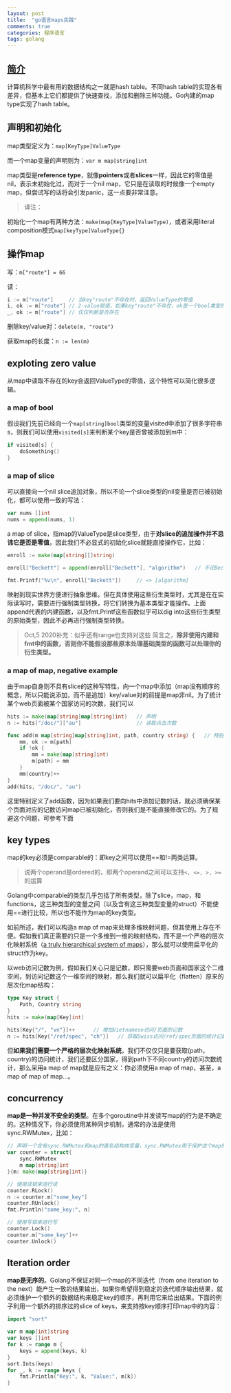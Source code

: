 ```yaml
---
layout: post
title:  "go语言maps实践"
comments: true
categories: 程序语言
tags: golang
---
```

## [简介](https://blog.golang.org/maps)
计算机科学中最有用的数据结构之一就是hash table。不同hash table的实现各有差异，但基本上它们都提供了快速查找，添加和删除三种功能。Go内建的map type实现了hash table。

## 声明和初始化
map类型定义为：`map[KeyType]ValueType`

而一个map变量的声明则为：`var m map[string]int`

map类型是**reference type**，就像**pointers**或者**slices**一样，因此它的零值是nil，表示未初始化过，而对于一个nil map，它只是在读取的时候像一个empty map，但尝试写的话将会引发panic，这一点要非常注意。
> 译注：

初始化一个map有两种方法：`make(map[KeyType]ValueType)`，或者采用literal composition模式`map[keyType]ValueType{}`

## 操作map
写：`m["route"] = 66`

读：
```Go
i := m["route"]     // 当key"route"不存在时，返回ValueType的零值
i, ok := m["route"] // 2-value赋值，如果key"route"不存在，ok是一个bool类型的值，表示map中是否存在
_, ok := m["route"] // 仅仅判断是否存在
```

删除key/value对：`delete(m, "route")`

获取map的长度：`n := len(m)`

## exploting zero value
从map中读取不存在的key会返回ValueType的零值，这个特性可以简化很多逻辑。

### a map of bool
假设我们先前已经向一个`map[string]bool`类型的变量visited中添加了很多字符串s，则我们可以使用`visited[s]`来判断某个key是否曾被添加到m中：
```Go
if visited[s] {
    doSomething()
}
```

### a map of slice
可以直接向一个nil slice追加对象，所以不论一个slice类型的nil变量是否已被初始化，都可以使用一致的写法：
```Go
var nums []int
nums = append(nums, 1)
```

a map of slice，指map的ValueType是slice类型，由于**对slice的追加操作并不忌讳它是否是零值**，因此我们不必显式的初始化slice就能直接操作它，比如：
```Go
enroll := make(map[string][]string)

enroll["Beckett"] = append(enroll["Beckett"], "algorithm")   // 不论Beckett是否已曾选过课程

fmt.Printf("%v\n", enroll["Beckett"])     // => [algorithm]
```

映射到现实世界方便进行抽象思维。但在具体使用这些衍生类型时，尤其是在在实际读写时，需要进行强制类型转换，将它们转换为基本类型才能操作。上面append代表的内建函数，以及fmt.Printf这些函数似乎可以dig into这些衍生类型的原始类型，因此不必再进行强制类型转换。
> Oct,5 2020补充：似乎还有range也支持对这些
简言之，**除非使用内建和fmt中的函数，否则你不能假设那些原本处理基础类型的函数可以处理你的衍生类型。**


### a map of map, negative example
由于map自身则不具有slice的这种写特性，向一个map中添加（map没有顺序的概念，所以只能说添加，而不是追加）key/value对的前提是map非nil。为了统计某个web页面被某个国家访问的次数，我们可以
```Go
hits := make(map[string]map[string]int)   // 声明
n := hits["/doc/"]["au"]                  // 读取点击次数

func add(m map[string]map[string]int, path, country string) {   // 特别定义的add函数
    mm, ok := m[path]
    if !ok {
        mm = make(map[string]int)
        m[path] = mm
    }
    mm[country]++
}
add(hits, "/doc/", "au")
```
这里特别定义了add函数，因为如果我们要向hits中添加记数的话，就必须确保某个页面对应的记数访问map已被初始化，否则我们是不能直接修改它的。为了规避这个问题，可参考下面

##  key types
map的key必须是comparable的：即key之间可以使用==和!=两类运算。
> 说两个operand是ordered的，即两个operand之间可以支持`<, <=, >, >=`的运算

Golang中comparable的类型几乎包括了所有类型，除了slice，map，和functions，这三种类型的变量之间（以及含有这三种类型变量的struct）不能使用==进行比较，所以也不能作为map的key类型。

如前所述，我们可以构造a map of map来处理多维映射问题，但其使用上存在不便。假如我们真正需要的只是一个多维到一维的映射结构，而不是一个严格的层次化映射系统（[a truly hierarchical system of maps](https://stackoverflow.com/questions/44305617/nested-maps-in-golang)），那么就可以使用扁平化的struct作为key。

以web访问记数为例，假如我们关心只是记数，即只需要web页面和国家这个二维空间，到访问记数这个一维空间的映射，那么我们就可以扁平化（flatten）原来的层次化map结构：
```Go
type Key struct {
    Path, Country string
}
hits := make(map[Key]int)

hits[Key{"/", "vn"}]++      // 增加Vietnamese访问/页面的记数
n := hits[Key{"/ref/spec", "ch"}]   // 获取Swiss访问/ref/spec页面的统计记数
```
但**如果我们需要一个严格的层次化映射系统**，我们不仅仅只是要获取(path，country)的访问统计，我们还要区分国家，得到path下不同country的访问次数统计，那么采用a map of map就是应有之义：你必须使用a map of map，甚至，a map of map of map...。

## concurrency
**map是一种并发不安全的类型**。在多个goroutine中并发读写map的行为是不确定的。这种情况下，你必须使用某种同步机制，通常的办法是使用sync.RWMutex，比如：
```Go
// 声明一个含有sync.RWMutex和map的匿名结构体变量，sync.RWMutex用于保护这个map的读写访问
var counter = struct{
    sync.RWMutex
    m map[string]int
}{m: make(map[string]int)}

// 使用读锁来进行读
counter.RLock()
n := counter.m["some_key"]
counter.RUnlock()
fmt.Println("some_key:", n)

// 使用写锁来进行写
counter.Lock()
counter.m["some_key"]++
counter.Unlock()
```

## Iteration order
**map是无序的**。Golang不保证对同一个map的不同迭代（from one iteration to the next）能产生一致的结果输出，如果你希望得到稳定的迭代顺序输出结果，就必须维护一个额外的数据结构来稳定key的顺序，再利用它来给出结果。下面的例子利用一个额外的排序过的slice of keys，来支持按key顺序打印map中的内容：
```Go
import "sort"

var m map[int]string
var keys []int
for k := range m {
    keys = append(keys, k)
}
sort.Ints(keys)
for _, k := range keys {
    fmt.Println("Key:", k, "Value:", m[k])
}
```